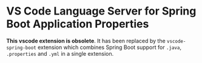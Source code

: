 # VS Code Language Server for Spring Boot Application Properties

**This vscode extension is obsolete**. It has been replaced by the `vscode-spring-boot` extension
which combines Spring Boot support for `.java`, `.properties` and `.yml` in a single
extension.
